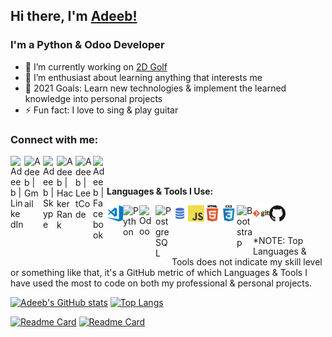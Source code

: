 ## Hi there, I'm [Adeeb!](https://github.com/MonwarAdeeb)

### I'm a Python & Odoo Developer

- 🔭 I’m currently working on [2D Golf](https://github.com/MonwarAdeeb/2D-Golf)
- 🌱 I’m enthusiast about learning anything that interests me
- 🥅 2021 Goals: Learn new technologies & implement the learned knowledge into personal projects
- ⚡ Fun fact: I love to sing & play guitar


### Connect with me:

[<img align="left" alt="Adeeb | LinkedIn" width="22px" src="https://png.pngtree.com/png-clipart/20190516/original/pngtree-linkedin-png-icon-design-elements-png-image_3562011.jpg" />][linkedin]
[<img align="left" alt="Adeeb | Gmail" width="30px" src="https://i.dlpng.com/static/png/6438643_preview.png" />][email]
[<img align="left" alt="Adeeb | Skype" width="22px" src="https://www.freepnglogos.com/uploads/skype-logo-png/skype-logo-vector-icon-template-clipart-download-0.png" />][skype]
[<img align="left" alt="Adeeb | HackerRank" width="30px" src="https://www.pngitem.com/pimgs/m/0-1917_hackerrank-hackerrank-icon-hd-png-download.png" />][hackerrank]
[<img align="left" alt="Adeeb | LeetCode" width="28px" src="https://upload.wikimedia.org/wikipedia/commons/1/19/LeetCode_logo_black.png" />][leetcode]
[<img align="left" alt="Adeeb | Facebook" width="22px" src="https://www.pngkey.com/png/detail/839-8393923_facebook-icon-free-download-png-and-vector-facebook.png" />][facebook]

<br/>
<br/>


**Languages & Tools I Use:**  

[<img align="left" alt="Visual Studio Code" width="26px" src="https://raw.githubusercontent.com/github/explore/80688e429a7d4ef2fca1e82350fe8e3517d3494d/topics/visual-studio-code/visual-studio-code.png" />][vscode]
[<img align="left" alt="Python" width="26px" src="https://icons.iconarchive.com/icons/cornmanthe3rd/plex/256/Other-python-icon.png" />][python]
[<img align="left" alt="Odoo" width="26px" src="https://e7.pngegg.com/pngimages/936/291/png-clipart-odoo-business-payment-de-gea-spain-purple-violet-thumbnail.png" />][odoo]
[<img align="left" alt="PostgreSQL" width="26px" src="https://encrypted-tbn0.gstatic.com/images?q=tbn:ANd9GcSe4FebGO4LQaNFxnZwXSyTOR5VMabxnNZxxCvFB1K_y5E8MQSKlWhbKbZs_4UDABtsTIA&usqp=CAU" />][postgreSQL]
[<img align="left" alt="SQL" width="26px" src="https://raw.githubusercontent.com/github/explore/80688e429a7d4ef2fca1e82350fe8e3517d3494d/topics/sql/sql.png" />][sql]
[<img align="left" alt="JavaScript" width="26px" src="https://raw.githubusercontent.com/github/explore/80688e429a7d4ef2fca1e82350fe8e3517d3494d/topics/javascript/javascript.png" />][javascript]
[<img align="left" alt="HTML5" width="26px" src="https://raw.githubusercontent.com/github/explore/80688e429a7d4ef2fca1e82350fe8e3517d3494d/topics/html/html.png" />][html]
[<img align="left" alt="CSS3" width="26px" src="https://raw.githubusercontent.com/github/explore/80688e429a7d4ef2fca1e82350fe8e3517d3494d/topics/css/css.png" />][css]
[<img align="left" alt="Bootstrap" width="26px" src="https://brandslogos.com/wp-content/uploads/thumbs/bootstrap-logo-vector.svg" />][bootstrap]
[<img align="left" alt="Git" width="26px" src="https://raw.githubusercontent.com/github/explore/80688e429a7d4ef2fca1e82350fe8e3517d3494d/topics/git/git.png" />][git]
[<img align="left" alt="GitHub" width="26px" src="https://raw.githubusercontent.com/github/explore/78df643247d429f6cc873026c0622819ad797942/topics/github/github.png" />][github]

<br/>
<br/>

*NOTE: Top Languages & Tools does not indicate my skill level or something like that, it's a GitHub metric of which Languages & Tools I have used the most to code on both my professional & personal projects.
<br/>



[![Adeeb's GitHub stats](https://github-readme-stats.vercel.app/api?username=MonwarAdeeb&count_private=true&show_icons=true&theme=great-gatsby&hide=issues)](https://github.com/MonwarAdeeb)
[![Top Langs](https://github-readme-stats.vercel.app/api/top-langs/?username=MonwarAdeeb&layout=compact&theme=great-gatsby&langs_count=10)](https://github.com/MonwarAdeeb)



[![Readme Card](https://github-readme-stats.vercel.app/api/pin/?username=MonwarAdeeb&repo=HackerRank-Solutions&theme=vue)](https://github.com/MonwarAdeeb/HackerRank-Solutions)
[![Readme Card](https://github-readme-stats.vercel.app/api/pin/?username=MonwarAdeeb&repo=LeetCode-Solutions&theme=vue)](https://github.com/MonwarAdeeb/LeetCode-Solutions)



[linkedin]: https://linkedin.com/in/MonwarAdeeb
[email]: mailto:monwar.adeeb@gmail.com
[skype]: https://join.skype.com/invite/f4V2Eu6XfnXG
[hackerrank]: https://www.hackerrank.com/MonwarAdeeb
[leetcode]: https://leetcode.com/MonwarAdeeb
[facebook]: https://facebook.com/MonwarAdeeb

[vscode]: https://code.visualstudio.com
[python]: https://www.python.org
[odoo]: https://www.odoo.com
[postgreSQL]: https://www.postgresql.org
[sql]: https://www.mysql.com
[javascript]: https://www.javascript.com
[html]: https://html.com
[css]: https://getbootstrap.com
[bootstrap]: https://getbootstrap.com
[git]: https://git-scm.com
[github]: https://github.com


<!--
Here are some ideas to get you started:

- 👋
- 🔭 I’m currently working on ...
- 🌱 I’m currently learning ...
- 👯 I’m looking to collaborate on ...
- 🤔 I’m looking for help with ...
- 💬 Ask me about ...
- 📫 How to reach me: ...
- 😄 Pronouns: ...
- ⚡ Fun fact: ...
-->
